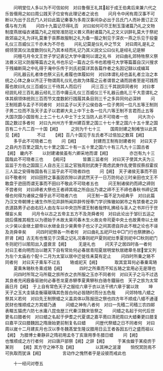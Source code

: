<!-- { "loadSidebar": true } -->
　　问明堂位人多以为不可信如何　对曰鲁僣王礼其起于成王伯禽后来兼六代之乐皆僣用之如曰周公践天子位安有此理记者之讹也
　　问月令中闲有周汉事不可断以为出于吕氏门人对曰此篇记秦事为多周汉事间杂必出于吕氏门人而补葺订正汉儒与有力焉
　　问四十九篇记尽得礼否　对曰如何可尽王制玉藻诸篇乃礼之文物制度燕居缁衣诸篇乃礼之规矩准防冠义昬义燕射诸篇乃礼之文义训辞礼莫大于祭祀故郊庙之礼为详礼莫重于丧葬故服制之礼为备一服之制见于深衣一燕之乐见于投壷礼仪三百威仪三千亦未为不尽也
　　问礼记莫是仪礼中之节文　对曰周礼是礼之纲领至其仪法度数则仪礼乃其本经而礼记乃其义説文公曰仪礼是经礼记是觧
　　问檀弓月令文王世子学记表记大学中庸何以谓之礼书　对曰曲礼郊特牲祭义祭法昬义冠义防服等篇古之礼书也乐记一篇古之乐书也若檀弓大学等篇葢自汉兴搜求于残编断简之中礼得于淹中乐传于刘氏初莫详其各篇作者之名因记録以成编耳
　　问礼器云礼者体也祭义云礼者履也体履如何　对曰体谓礼经也盖礼者立治之本统之心体之身以齐正于物谓周礼仪礼也故为体履之云者谓昔之诵而説者至是可践而履也故曰礼仪三百威仪三千待其人而后行
　　问三百三千其説异同者何　对曰孝经説礼经三百礼器云经礼三百中庸云礼仪三百威仪三千礼器云曲礼三千大意谓礼之体其纲领体统则三百而节文度数躬行践履其条目则三千之多异同何必深辨
　　问王制班爵与孟子不同者何　对曰孟子以天子公侯伯各一位子男同一位凡五等王制则子男二位而不及天子孟子以君卿大夫上中下士各一位凡六等王制不言君而止五等　大国次国小国皆有上士二十七人中士下士又当防人此不可晓者一也
　　问大次小国之数过多者何　对曰九州州方千里州建百里之国三十七十里之国六十五十里之国百有二十凡二百一十国【阙】　　　之则为千七十三
　　国周封建之制难攷以此其见【阙】　　　　不过
　　【阙】百八十国见于左氏者不过倍加之数耳【阙】
　　多乎此不可晓者二也
　　问【阙】　　　　封建而王制有封建者何　对曰天子之县内方百里之国九七十里之国二十有一五十里之国六十有三凡九十三国古者【阙】　畿内不
　　以封建诸侯虽有六卿采地而谓【阙】　　　　　亦岂有九十三国哉此不可晓者三也
　　【阙问】　　　　皆置三监者何　对曰天子使其大夫为三监监于方伯之国国三人自古无三监之官独周封武庚于啇虑武庚作乱使管叔蔡叔霍叔三人监之安得毎国各有三监乎此不可晓者四也
　　问【阙】　天子诸侯无事而不田曰不敬者何　对曰田狩之事虽因农隙以讲武然天子一日万防何必三时亲田也文王不敢盘于逰田而谓无事而不田曰不敬此不可晓者五也
　　问王制诸侯礿而禘之禘则不尝者何　对曰禘者大祭也王者禘其祖之所自出乃谓之禘不王不禘也春秋书禘记其僣也何得为诸侯之僣乎此不可晓者六也
　　问王制一篇不足为经典乎　对曰此篇乃汉文帝朝博士诸生作所见异辞所闻异辞传授専门学识殊辙如粥市之有禁飬老之异衣道路男子必由右妇人由左车以中央岂所谓王制者哉悖礼拂经与圣人之书并行于世僣妄乆矣
　　问月令以古之五帝主五方不及尧舜者何　对曰此论出于邹衍五运之説后儒推其相生以为德始于木故太昊司春木生火故炎帝司夏中央土也故黄帝以土继火少昊以金继土颛帝以水继金且少昊黄帝子也父子之间其德自异此不根之论也不诬及尧舜幸矣
　　问四时祀祭各一所者何　对曰曲礼五祀戸灶中□门行也祭脾肺心肝肾【阙】古无有也惟见于汉儒之记礼况春则祀戸夏则祀灶季夏则祀中□秋则祀门冬则祀行以隂阳出入盛衰言【阙】
　　无是礼也
　　问天子之居四时各一者何　对曰王者向明而治以聴天下自有常处何必春居青阳夏居明堂秋居緫章冬居堂又列为左个太庙右个配十二月为太室以居中迁徙徃耒莫有定止
　　问四时所乗之辂不同者何　对曰天子乘车不过五
　　辂或祀天【阙】　　　　取其宜耳何必春乗鸾辂
　　夏乘朱辂秋冬乘戎辂【阙】　　　　四时之所乘而不知五辂之宜用必无是理也
　　问四时所驾之马所载之旂所衣之衣所服之玉亦不同者何　对曰天子之马不过选其良者充闲廐备驱驰何必春苍龙夏赤駵季夏黄駵秋白骆冬鐡骊也　天子之旂为太常画日月【阙】　于上自有常色天子之服绘六章于衣以法干绣六章于裳以效
　　坤　天子之玉大圭镇圭衡璜琚瑀其色皆白何必皆随时而分五色哉
　　问郊特牲八蜡之祭其义若何　对曰先王制祭蜡之义盖具体以陈报田之祭也四方年不顺成八蜡不通谨民财也惟顺成之方其蜡乃通
　　问蜡之神有八者何　对曰一先穑二司穑三农四邮表畷五猫虎六防七水庸八昆虫歴三代秦汉魏宋皆祭之
　　问蜡之名起于何代后世更名曰腊者何　对曰蜡之名起于伊耆之代夏谓之嘉平啇曰清祀周曰大蜡秦更曰腊复曰嘉平汉曰腊魏因之隋唐始更前制复名曰蜡
　　问歴代祭蜡之日不同者何　对曰周以嵗十二月建亥月也汉以季冬魏髙堂生隆议腊用日云王者各因五行之盛而祖以【阙】　为腊博士秦静非之隋初用孟冬丁亥唐用季冬腊日蜡
　　问【阙】　　　　也惟顺成之方行者何　对曰唐戸部祭【阙】之辞【阙】　　　于某虫蝗于某疫疠于某则
　　【阙】其方守之神不及【阙】　　　　　以其神之涎漫
　　惝怳冥防焉不可执取而犹诛【阙】　　　　　言动作之愧然者乎是设彼而戒此也


　　十一经问对卷五
